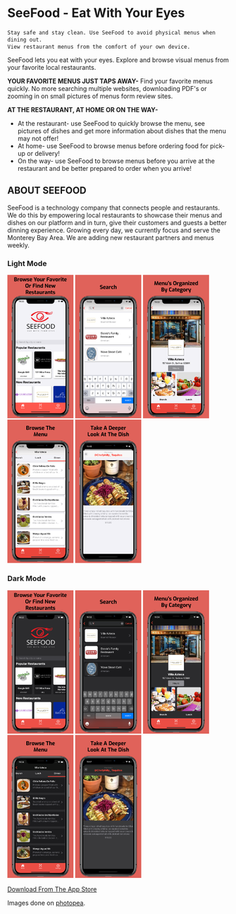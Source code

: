 # SeeFood - Eat With Your Eyes
```
Stay safe and stay clean. Use SeeFood to avoid physical menus when dining out. 
View restaurant menus from the comfort of your own device.
```

SeeFood lets you eat with your eyes. Explore and browse visual menus from your favorite local restaurants.

**YOUR FAVORITE MENUS JUST TAPS AWAY-**
Find your favorite menus quickly. No more searching multiple websites, downloading PDF's or zooming in on small pictures of menus form review sites.

**AT THE RESTAURANT, AT HOME OR ON THE WAY-**
 - At the restaurant- use SeeFood to quickly browse the menu, see pictures of dishes and get more information about dishes that the menu may not offer!
 - At home- use SeeFood to browse menus before ordering food for pick-up or delivery!
 - On the way- use SeeFood to browse menus before you arrive at the restaurant and be better prepared to order when you arrive!

## ABOUT SEEFOOD
SeeFood is a technology company that connects people and restaurants. We do this by empowering local restaurants to showcase their menus and dishes on our platform and in turn, give their customers and guests a better dinning experience.
Growing every day, we currently focus and serve the Monterey Bay Area. We are adding new restaurant partners and menus weekly.


### Light Mode
<img src="HomeScreen.png" width="150" title="hover text"> <img src="Search.png" width="150" title="hover text"> <img src="Categories.png" width="150" title="hover text"> <img src="MenuList.png" width="150" title="hover text"> <img src="Dish.png" width="150" title="hover text">

### Dark Mode
<img src="HomeScreenDark.png" width="150" title="hover text"> <img src="SearchDark.png" width="150" title="hover text"> <img src="CategoriesDark.png" width="150" title="hover text"> <img src="MenuListDark.png" width="150" title="hover text"> <img src="DishDark.png" width="150" title="hover text">

[Download From The App Store]()


Images done on [photopea](https://www.photopea.com/).
